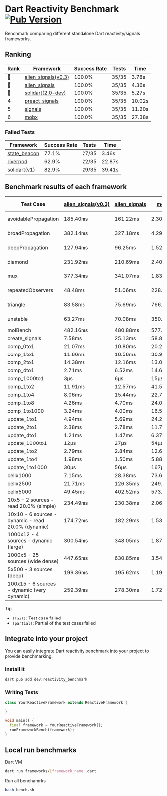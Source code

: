 # Dart Reactivity Benchmark [![Pub Version](https://img.shields.io/pub/v/reactivity_benchmark)](https://pub.dev/packages/reactivity_benchmark)

Benchmark comparing different standalone Dart reactivity/signals frameworks.

## Ranking

<!-- ranking start -->
| Rank | Framework | Success Rate | Tests | Time |
|------|-----------|--------------|-------|------|
| 🥇 | [alien_signals(v0.3)](https://github.com/medz/alien-signals-dart) | 100.0% | 35/35 | 3.78s |
| 🥈 | [alien_signals](https://github.com/medz/alien-signals-dart) | 100.0% | 35/35 | 4.36s |
| 🥉 | [solidart(2.0-dev)](https://github.com/nank1ro/solidart/tree/dev) | 100.0% | 35/35 | 5.27s |
| 4 | [preact_signals](https://pub.dev/packages/preact_signals) | 100.0% | 35/35 | 10.02s |
| 5 | [signals](https://github.com/rodydavis/signals.dart) | 100.0% | 35/35 | 11.20s |
| 6 | [mobx](https://github.com/mobxjs/mobx.dart) | 100.0% | 35/35 | 27.38s |

<!-- ranking end -->

### **Failed Tests**

<!-- fail start -->
| Framework | Success Rate | Tests | Time |
|-----------|--------------|-------|------|
| [state_beacon](https://github.com/jinyus/dart_beacon) | 77.1% | 27/35 | 3.46s |
| [riverpod](https://github.com/rrousselGit/riverpod) | 62.9% | 22/35 | 22.87s |
| [solidart(v1)](https://github.com/nank1ro/solidart) | 82.9% | 29/35 | 39.41s |

<!-- fail end -->

## Benchmark results of each framework

<!-- test-case start -->
| Test Case | [alien_signals(v0.3)](https://github.com/medz/alien-signals-dart) | [alien_signals](https://github.com/medz/alien-signals-dart) | [mobx](https://github.com/mobxjs/mobx.dart) | [preact_signals](https://pub.dev/packages/preact_signals) | [riverpod](https://github.com/rrousselGit/riverpod) | [signals](https://github.com/rodydavis/signals.dart) | [solidart(2.0-dev)](https://github.com/nank1ro/solidart/tree/dev) | [solidart(v1)](https://github.com/nank1ro/solidart) | [state_beacon](https://github.com/jinyus/dart_beacon) |
|---|---|---|---|---|---|---|---|---|---|
| avoidablePropagation | 185.40ms | 161.22ms | 2.30s | 207.16ms | 1.47s | 210.20ms | 272.48ms | 2.16s | 157.18ms (fail) |
| broadPropagation | 382.14ms | 327.18ms | 4.29s | 455.34ms | 82.56ms (fail) | 454.67ms | 503.15ms | 5.40s | 6.39ms (fail) |
| deepPropagation | 127.94ms | 96.25ms | 1.52s | 179.65ms | 1.97s (fail) | 179.26ms | 176.13ms | 2.00s | 140.85ms (fail) |
| diamond | 231.92ms | 210.69ms | 2.40s | 278.98ms | 2.69s (fail) | 294.58ms | 347.13ms | 3.42s | 191.94ms (fail) |
| mux | 377.34ms | 341.07ms | 1.83s | 383.91ms | 560.96ms (fail) | 410.30ms | 443.32ms | 1.98s | 190.69ms (fail) |
| repeatedObservers | 48.48ms | 51.06ms | 228.39ms | 38.33ms | 386.51ms (fail) | 46.90ms | 78.14ms | 218.70ms | 52.86ms (fail) |
| triangle | 83.58ms | 75.69ms | 766.20ms | 98.94ms | 888.95ms (fail) | 103.70ms | 119.87ms | 1.12s | 84.97ms (fail) |
| unstable | 63.27ms | 70.08ms | 350.92ms | 71.22ms | 618.33ms (fail) | 76.02ms | 93.66ms | 349.05ms | 336.96ms (fail) |
| molBench | 482.16ms | 480.88ms | 577.93ms | 491.52ms | 11.25ms | 490.10ms | 492.86ms | 1.71s | 1.14ms |
| create_signals | 7.58ms | 25.13ms | 58.87ms | 5.17ms | 23.76ms | 25.70ms | 71.66ms | 84.50ms | 64.66ms |
| comp_0to1 | 21.07ms | 10.80ms | 20.26ms | 17.32ms | 15.12ms | 11.90ms | 26.91ms | 39.57ms | 53.06ms |
| comp_1to1 | 11.86ms | 18.58ms | 36.91ms | 13.86ms | 26.04ms | 26.55ms | 47.10ms | 38.25ms | 53.82ms |
| comp_2to1 | 14.38ms | 12.16ms | 13.01ms | 16.11ms | 25.22ms | 9.32ms | 45.73ms | 22.84ms | 36.46ms |
| comp_4to1 | 2.71ms | 6.52ms | 14.61ms | 14.94ms | 6.57ms | 2.03ms | 4.58ms | 34.45ms | 15.88ms |
| comp_1000to1 | 3μs | 6μs | 15μs | 4μs | 3μs | 5μs | 24μs | 2.96ms | 41μs |
| comp_1to2 | 11.91ms | 12.57ms | 41.50ms | 18.87ms | 15.51ms | 20.70ms | 27.88ms | 35.70ms | 44.74ms |
| comp_1to4 | 8.06ms | 15.44ms | 22.78ms | 22.75ms | 28.39ms | 12.65ms | 21.58ms | 24.33ms | 43.31ms |
| comp_1to8 | 4.26ms | 4.70ms | 24.00ms | 8.59ms | 7.77ms | 9.28ms | 24.18ms | 26.22ms | 42.46ms |
| comp_1to1000 | 3.24ms | 4.00ms | 16.54ms | 6.85ms | 4.38ms | 4.70ms | 15.36ms | 18.16ms | 38.29ms |
| update_1to1 | 4.94ms | 5.69ms | 24.26ms | 8.22ms | 84.32ms | 9.26ms | 16.11ms | 42.48ms | 5.79ms |
| update_2to1 | 2.38ms | 2.78ms | 11.73ms | 4.12ms | 42.31ms | 4.58ms | 7.90ms | 21.83ms | 2.87ms |
| update_4to1 | 1.21ms | 1.47ms | 6.37ms | 2.06ms | 20.37ms | 2.31ms | 4.05ms | 10.62ms | 1.46ms |
| update_1000to1 | 12μs | 27μs | 54μs | 20μs | 177μs | 23μs | 52μs | 117μs | 15μs |
| update_1to2 | 2.79ms | 2.84ms | 12.66ms | 4.05ms | 44.41ms | 4.90ms | 8.08ms | 21.04ms | 2.93ms |
| update_1to4 | 1.98ms | 1.50ms | 5.88ms | 2.04ms | 20.61ms | 2.31ms | 4.05ms | 10.62ms | 1.46ms |
| update_1to1000 | 30μs | 56μs | 167μs | 1.29ms | 96μs | 43μs | 160μs | 202μs | 371μs |
| cellx1000 | 7.15ms | 28.38ms | 73.63ms | 9.67ms | N/A | 9.67ms | 11.24ms | 165.36ms | 5.34ms |
| cellx2500 | 21.71ms | 126.35ms | 249.26ms | 26.53ms | N/A | 32.23ms | 38.92ms | 479.39ms | 28.97ms |
| cellx5000 | 49.45ms | 402.52ms | 573.12ms | 73.50ms | N/A | 65.26ms | 85.37ms | 1.13s | 71.29ms |
| 10x5 - 2 sources - read 20.0% (simple) | 234.49ms | 230.38ms | 2.06s | 438.71ms | 2.29s | 508.96ms | 349.71ms | 2.64s (partial) | 248.31ms |
| 10x10 - 6 sources - dynamic - read 20.0% (dynamic) | 174.72ms | 182.29ms | 1.53s | 273.56ms | 1.51s (partial) | 279.48ms | 242.82ms | 2.41s (partial) | 213.50ms |
| 1000x12 - 4 sources - dynamic (large) | 300.54ms | 348.05ms | 1.87s | 3.56s | 2.55s (partial) | 3.76s | 461.69ms | 4.09s (partial) | 344.94ms |
| 1000x5 - 25 sources (wide dense) | 447.65ms | 630.85ms | 3.54s | 2.60s | 4.26s | 3.43s | 597.96ms | 5.03s (partial) | 501.70ms |
| 5x500 - 3 sources (deep) | 199.36ms | 195.62ms | 1.19s | 230.59ms | 1.41s | 227.73ms | 252.40ms | 1.93s (partial) | 214.31ms |
| 100x15 - 6 sources - dynamic (very dynamic) | 259.39ms | 278.30ms | 1.72s | 451.74ms | 1.81s (partial) | 479.23ms | 381.01ms | 2.74s (partial) | 264.99ms |

<!-- test-case end -->

> [!TIP]
> - `(fail)`: Test case failed
> - `(partial)`: Partial of the test cases failed

## Integrate into your project

You can easily integrate Dart reactivity benchmark into your project to provide benchmarking.

### Install it

```bash
dart pub add dev:reactivity_benchmark
```

### Writing Tests

```dart
class YourReactiveFramework extends ReactiveFramework {
  ...
}

void main() {
  final framework = YourReactiveFramework();
  runFrameworkBench(framework);
}
```

## Local run benchmarks

Dart VM
```bash
dart run frameworks/[framework_name].dart
```

Run all benchamrks
```bash
bash bench.sh
```

